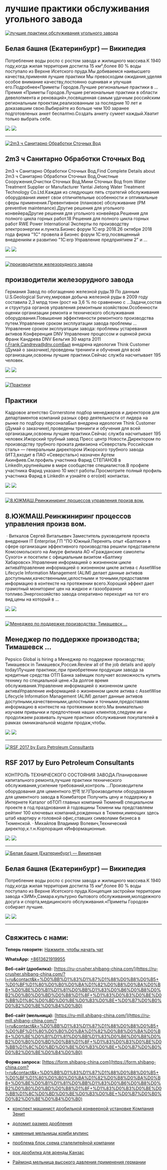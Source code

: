 # лучшие практики обслуживания угольного завода

<a href="https://swt.shibang-china.com/?l=ru&img&k=%D0%BB%D1%83%D1%87%D1%88%D0%B8%D0%B5+%D0%BF%D1%80%D0%B0%D0%BA%D1%82%D0%B8%D0%BA%D0%B8+%D0%BE%D0%B1%D1%81%D0%BB%D1%83%D0%B6%D0%B8%D0%B2%D0%B0%D0%BD%D0%B8%D1%8F+%D1%83%D0%B3%D0%BE%D0%BB%D1%8C%D0%BD%D0%BE%D0%B3%D0%BE+%D0%B7%D0%B0%D0%B2%D0%BE%D0%B4%D0%B0" target="_blank">![лучшие практики обслуживания угольного завода](http://static.shibang-china.com/all-800x300/296.jpg)</a>

## Белая башня (Екатеринбург) — Википедия
Потребление воды росло с ростом завода и жилищного массива.К 1940 году,когда жилая территория достигла 15 км&#178;,более 80 % воды поступало из Верхне Исетского пруда.Мы добиваемся наивысшего качества,применяя лучшие практики Мы превосходим ожидания,уделяя особое внимание качеству,постоянно оценивая и улучшая его.Подробнее&#171;Приметы Городов.Лучшие региональные практики в …Премия &#171;Приметы Городов.Лучшие региональные практики в области девелопмента и реноваций&#187;,посвященная самым удачным российским региональным проектам,реализованным за последние 10 лет и доказавшим свою.Выбирайте из больше чем 100 заранее подготовленых анкет беспалтно.Создать анкету сумеет каждый.Хватит только выбрать себе.


<a href="https://whatsapp.shibangsoft.com/WhatsApp.php" target="_blank" title="WhatsApp">![](http://static.shibang-china.com/icon/whatsapp.png)</a> <a href="https://swt.shibang-china.com/?l=ru&icon&k=%D0%BB%D1%83%D1%87%D1%88%D0%B8%D0%B5+%D0%BF%D1%80%D0%B0%D0%BA%D1%82%D0%B8%D0%BA%D0%B8+%D0%BE%D0%B1%D1%81%D0%BB%D1%83%D0%B6%D0%B8%D0%B2%D0%B0%D0%BD%D0%B8%D1%8F+%D1%83%D0%B3%D0%BE%D0%BB%D1%8C%D0%BD%D0%BE%D0%B3%D0%BE+%D0%B7%D0%B0%D0%B2%D0%BE%D0%B4%D0%B0" target="_blank">![](http://static.shibang-china.com/icon/chat-ru.png)</a>

---

<a href="https://swt.shibang-china.com/?l=ru&img&k=%D0%BB%D1%83%D1%87%D1%88%D0%B8%D0%B5+%D0%BF%D1%80%D0%B0%D0%BA%D1%82%D0%B8%D0%BA%D0%B8+%D0%BE%D0%B1%D1%81%D0%BB%D1%83%D0%B6%D0%B8%D0%B2%D0%B0%D0%BD%D0%B8%D1%8F+%D1%83%D0%B3%D0%BE%D0%BB%D1%8C%D0%BD%D0%BE%D0%B3%D0%BE+%D0%B7%D0%B0%D0%B2%D0%BE%D0%B4%D0%B0" target="_blank">![2m3 ч Санитарно Обработки Сточных Вод](http://static.shibang-china.com/all-800x300/1099.jpg)</a>

## 2m3 ч Санитарно Обработки Сточных Вод
2m3 ч Санитарно Обработки Сточных Вод,Find Complete Details about 2m3 ч Санитарно Обработки Сточных Вод,Очистные Сооружения,Очистки Сточных Вод,Мини Сточных Вод from Water Treatment Supplier or Manufacturer Yantai Jietong Water Treatment Technology Co.Ltd.Каждая из следующих пять стратегий обслуживания оборудования имеет свои отличительные особенности и оптимальные сферы применения.Превентивное (плановое) обслуживание (PM preventive maintenance).Другие решения для угольного конвейераДругие решения для угольного конвейера.Решения для полного цикла горных работ.18 Решения для полного цикла горных работ RWE Power International Эксперты по производству электроэнергии и.пункта.Бизнес форум 1С:erp 2018.26 октября 2018 года фирма &quot;1С&quot; провела й Бизнес форум 1С:erp,посвященный внедрениям и развитию &quot;1С:erp Управление предприятием 2&quot; и …


<a href="https://whatsapp.shibangsoft.com/WhatsApp.php" target="_blank" title="WhatsApp">![](http://static.shibang-china.com/icon/whatsapp.png)</a> <a href="https://swt.shibang-china.com/?l=ru&icon&k=%D0%BB%D1%83%D1%87%D1%88%D0%B8%D0%B5+%D0%BF%D1%80%D0%B0%D0%BA%D1%82%D0%B8%D0%BA%D0%B8+%D0%BE%D0%B1%D1%81%D0%BB%D1%83%D0%B6%D0%B8%D0%B2%D0%B0%D0%BD%D0%B8%D1%8F+%D1%83%D0%B3%D0%BE%D0%BB%D1%8C%D0%BD%D0%BE%D0%B3%D0%BE+%D0%B7%D0%B0%D0%B2%D0%BE%D0%B4%D0%B0" target="_blank">![](http://static.shibang-china.com/icon/chat-ru.png)</a>

---

<a href="https://swt.shibang-china.com/?l=ru&img&k=%D0%BB%D1%83%D1%87%D1%88%D0%B8%D0%B5+%D0%BF%D1%80%D0%B0%D0%BA%D1%82%D0%B8%D0%BA%D0%B8+%D0%BE%D0%B1%D1%81%D0%BB%D1%83%D0%B6%D0%B8%D0%B2%D0%B0%D0%BD%D0%B8%D1%8F+%D1%83%D0%B3%D0%BE%D0%BB%D1%8C%D0%BD%D0%BE%D0%B3%D0%BE+%D0%B7%D0%B0%D0%B2%D0%BE%D0%B4%D0%B0" target="_blank">![производители железорудного завода](http://static.shibang-china.com/all-800x300/505.jpg)</a>

## производители железорудного завода
Германия Завод по обогащению железной руды.19 По данным U.S.Geological Survey,мировая добыча железной руды в 2009 году составила 2,3 млрд тонн (рост на 3,6 % по сравнению с …Задачи,состав и структура органов управления ремонтным хозяйством.Особенности оценки организации ремонта и технического обслуживания оборудования.Повышение эффективности ремонтного производства путем.Управление сроком эксплуатации завода проблемы …Управление сроком эксплуатации завода: проблемы устаревания активов Конференция DNV Управление процессом и оценкой риска Франк Кандрева DNV Бельгия 30 марта 2011 г.Frank.Candreva@dnv.comБыл внедрена идеология Think Customer (Думай о заказчике),проведены тренинги и обучения для всей организации,освоены лучшие практики.Сейчас служба насчитывает 195 человек.


<a href="https://whatsapp.shibangsoft.com/WhatsApp.php" target="_blank" title="WhatsApp">![](http://static.shibang-china.com/icon/whatsapp.png)</a> <a href="https://swt.shibang-china.com/?l=ru&icon&k=%D0%BB%D1%83%D1%87%D1%88%D0%B8%D0%B5+%D0%BF%D1%80%D0%B0%D0%BA%D1%82%D0%B8%D0%BA%D0%B8+%D0%BE%D0%B1%D1%81%D0%BB%D1%83%D0%B6%D0%B8%D0%B2%D0%B0%D0%BD%D0%B8%D1%8F+%D1%83%D0%B3%D0%BE%D0%BB%D1%8C%D0%BD%D0%BE%D0%B3%D0%BE+%D0%B7%D0%B0%D0%B2%D0%BE%D0%B4%D0%B0" target="_blank">![](http://static.shibang-china.com/icon/chat-ru.png)</a>

---

<a href="https://swt.shibang-china.com/?l=ru&img&k=%D0%BB%D1%83%D1%87%D1%88%D0%B8%D0%B5+%D0%BF%D1%80%D0%B0%D0%BA%D1%82%D0%B8%D0%BA%D0%B8+%D0%BE%D0%B1%D1%81%D0%BB%D1%83%D0%B6%D0%B8%D0%B2%D0%B0%D0%BD%D0%B8%D1%8F+%D1%83%D0%B3%D0%BE%D0%BB%D1%8C%D0%BD%D0%BE%D0%B3%D0%BE+%D0%B7%D0%B0%D0%B2%D0%BE%D0%B4%D0%B0" target="_blank">![Практики](http://static.shibang-china.com/all-800x300/1412.jpg)</a>

## Практики
Кадровое агентство Cornerstone подбор менеджеров и директоров для департаментов компаний разных сфер деятельности от лидера на рынке по подбору персоналаБыл внедрена идеология Think Customer (Думай о заказчике),проведены тренинги и обучения для всей организации,освоены лучшие практики.Сейчас служба насчитывает 195 человек.Ижорский трубный завод Пресс центр Новости.Директором по производству трубного проката дивизиона &#171;Северсталь Российская сталь&#187; — генеральным директором Ижорского трубного завода (ИТЗ,входит в ПАО &#171;Северсталь&#187;) назначен Артем Акинфиев.См.профиль участника Фарид СТЕПАНОВ в LinkedIn,крупнейшем в мире сообществе специалистов.В профиле участника Фарид указано 10 мест работы.Просмотрите полный профиль участника Фарид в LinkedIn и узнайте о его(её) контактах.


<a href="https://whatsapp.shibangsoft.com/WhatsApp.php" target="_blank" title="WhatsApp">![](http://static.shibang-china.com/icon/whatsapp.png)</a> <a href="https://swt.shibang-china.com/?l=ru&icon&k=%D0%BB%D1%83%D1%87%D1%88%D0%B8%D0%B5+%D0%BF%D1%80%D0%B0%D0%BA%D1%82%D0%B8%D0%BA%D0%B8+%D0%BE%D0%B1%D1%81%D0%BB%D1%83%D0%B6%D0%B8%D0%B2%D0%B0%D0%BD%D0%B8%D1%8F+%D1%83%D0%B3%D0%BE%D0%BB%D1%8C%D0%BD%D0%BE%D0%B3%D0%BE+%D0%B7%D0%B0%D0%B2%D0%BE%D0%B4%D0%B0" target="_blank">![](http://static.shibang-china.com/icon/chat-ru.png)</a>

---

<a href="https://swt.shibang-china.com/?l=ru&img&k=%D0%BB%D1%83%D1%87%D1%88%D0%B8%D0%B5+%D0%BF%D1%80%D0%B0%D0%BA%D1%82%D0%B8%D0%BA%D0%B8+%D0%BE%D0%B1%D1%81%D0%BB%D1%83%D0%B6%D0%B8%D0%B2%D0%B0%D0%BD%D0%B8%D1%8F+%D1%83%D0%B3%D0%BE%D0%BB%D1%8C%D0%BD%D0%BE%D0%B3%D0%BE+%D0%B7%D0%B0%D0%B2%D0%BE%D0%B4%D0%B0" target="_blank">![8.ЮЖМАШ.Реинжиниринг процессов управления произв вом.](http://static.shibang-china.com/all-800x300/442.jpg)</a>

## 8.ЮЖМАШ.Реинжиниринг процессов управления произв вом.
&nbsp;&#0183;&#32;Виткалов Сергей Витальевич Заместитель руководителя проекта внедрения IT Enterprise,ГП &quot;ПО Южный.Перенять опыт &#171;Балтики&#187; в сфере организации эффективного производства решили представители Комсомольского на Амуре филиала АО &#171;Гражданские самолеты Сухого&#187; и посетили с официальным визитом &#171;Балтику Хабаровск&#187;.Управление информацией о жизненном цикле активаУправление информацией о жизненном цикле актива с AssetWise Lifecycle Information Management (ALIM) делает данные активов доступными,качественными,целостными и точными,предоставляя информацию в контексте на протяжении всего.Хороший эффект дает грамотный мониторинг цен на жидкое и газообразное топливо.Энергохозяйство завода оперативно переходит на тот его вид,цены на который в …


<a href="https://whatsapp.shibangsoft.com/WhatsApp.php" target="_blank" title="WhatsApp">![](http://static.shibang-china.com/icon/whatsapp.png)</a> <a href="https://swt.shibang-china.com/?l=ru&icon&k=%D0%BB%D1%83%D1%87%D1%88%D0%B8%D0%B5+%D0%BF%D1%80%D0%B0%D0%BA%D1%82%D0%B8%D0%BA%D0%B8+%D0%BE%D0%B1%D1%81%D0%BB%D1%83%D0%B6%D0%B8%D0%B2%D0%B0%D0%BD%D0%B8%D1%8F+%D1%83%D0%B3%D0%BE%D0%BB%D1%8C%D0%BD%D0%BE%D0%B3%D0%BE+%D0%B7%D0%B0%D0%B2%D0%BE%D0%B4%D0%B0" target="_blank">![](http://static.shibang-china.com/icon/chat-ru.png)</a>

---

<a href="https://swt.shibang-china.com/?l=ru&img&k=%D0%BB%D1%83%D1%87%D1%88%D0%B8%D0%B5+%D0%BF%D1%80%D0%B0%D0%BA%D1%82%D0%B8%D0%BA%D0%B8+%D0%BE%D0%B1%D1%81%D0%BB%D1%83%D0%B6%D0%B8%D0%B2%D0%B0%D0%BD%D0%B8%D1%8F+%D1%83%D0%B3%D0%BE%D0%BB%D1%8C%D0%BD%D0%BE%D0%B3%D0%BE+%D0%B7%D0%B0%D0%B2%D0%BE%D0%B4%D0%B0" target="_blank">![Менеджер по поддержке производства; Тимашевск …](http://static.shibang-china.com/all-800x300/321.jpg)</a>

## Менеджер по поддержке производства; Тимашевск …
Pepsico Global is hiring a Менеджер по поддержке производства; Тимашевск in Тимашевск,Россия.Review all of the job details and apply today!Лучшие практики;.при приобретении продукции завода за кредитные средства ОТП Банка заёмщик получает возможность купить технику по специальной цене.&#171;За долгое время обслуживания.Управление информацией о жизненном цикле активаУправление информацией о жизненном цикле актива с AssetWise Lifecycle Information Management (ALIM) делает данные активов доступными,качественными,целостными и точными,предоставляя информацию в контексте на протяжении всего.Мы внимательно изучаем привычки и предпочтения наших клиентов,следуем им и продолжаем развивать лучшие практики обслуживания покупателей в рамках омниканальной модели продаж,чтобы.


<a href="https://whatsapp.shibangsoft.com/WhatsApp.php" target="_blank" title="WhatsApp">![](http://static.shibang-china.com/icon/whatsapp.png)</a> <a href="https://swt.shibang-china.com/?l=ru&icon&k=%D0%BB%D1%83%D1%87%D1%88%D0%B8%D0%B5+%D0%BF%D1%80%D0%B0%D0%BA%D1%82%D0%B8%D0%BA%D0%B8+%D0%BE%D0%B1%D1%81%D0%BB%D1%83%D0%B6%D0%B8%D0%B2%D0%B0%D0%BD%D0%B8%D1%8F+%D1%83%D0%B3%D0%BE%D0%BB%D1%8C%D0%BD%D0%BE%D0%B3%D0%BE+%D0%B7%D0%B0%D0%B2%D0%BE%D0%B4%D0%B0" target="_blank">![](http://static.shibang-china.com/icon/chat-ru.png)</a>

---

<a href="https://swt.shibang-china.com/?l=ru&img&k=%D0%BB%D1%83%D1%87%D1%88%D0%B8%D0%B5+%D0%BF%D1%80%D0%B0%D0%BA%D1%82%D0%B8%D0%BA%D0%B8+%D0%BE%D0%B1%D1%81%D0%BB%D1%83%D0%B6%D0%B8%D0%B2%D0%B0%D0%BD%D0%B8%D1%8F+%D1%83%D0%B3%D0%BE%D0%BB%D1%8C%D0%BD%D0%BE%D0%B3%D0%BE+%D0%B7%D0%B0%D0%B2%D0%BE%D0%B4%D0%B0" target="_blank">![RSF 2017 by Euro Petroleum Consultants](http://static.shibang-china.com/all-800x300/523.jpg)</a>

## RSF 2017 by Euro Petroleum Consultants
КОНТРОЛЬ ТЕХНИЧЕСКОГО СОСТОЯНИЯ ЗАВОДА.Планирование капитального ремонта,лучшие практики технического обслуживания,усиление требований,контроль …Производители оборудования для цементного.번역 보기Производители оборудования для цементного завода в Коимбаторе Получить цену и поддержку в Интернете Каталог обТОП главных компаний ТюмениВ специальном проекте в год празднования й годовщины Тюмени мы представляем рейтинг 100 ключевых компаний,рожденных в Тюмени,имеющих здесь штаб квартиру и головной офис,ставших символами бизнеса в Тюменской.&nbsp;&#0183;&#32;Михайлов Владимир Волевич,Технический директор,к.т.н.Корпорация &#171;Информационные.


<a href="https://whatsapp.shibangsoft.com/WhatsApp.php" target="_blank" title="WhatsApp">![](http://static.shibang-china.com/icon/whatsapp.png)</a> <a href="https://swt.shibang-china.com/?l=ru&icon&k=%D0%BB%D1%83%D1%87%D1%88%D0%B8%D0%B5+%D0%BF%D1%80%D0%B0%D0%BA%D1%82%D0%B8%D0%BA%D0%B8+%D0%BE%D0%B1%D1%81%D0%BB%D1%83%D0%B6%D0%B8%D0%B2%D0%B0%D0%BD%D0%B8%D1%8F+%D1%83%D0%B3%D0%BE%D0%BB%D1%8C%D0%BD%D0%BE%D0%B3%D0%BE+%D0%B7%D0%B0%D0%B2%D0%BE%D0%B4%D0%B0" target="_blank">![](http://static.shibang-china.com/icon/chat-ru.png)</a>

---

<a href="https://swt.shibang-china.com/?l=ru&img&k=%D0%BB%D1%83%D1%87%D1%88%D0%B8%D0%B5+%D0%BF%D1%80%D0%B0%D0%BA%D1%82%D0%B8%D0%BA%D0%B8+%D0%BE%D0%B1%D1%81%D0%BB%D1%83%D0%B6%D0%B8%D0%B2%D0%B0%D0%BD%D0%B8%D1%8F+%D1%83%D0%B3%D0%BE%D0%BB%D1%8C%D0%BD%D0%BE%D0%B3%D0%BE+%D0%B7%D0%B0%D0%B2%D0%BE%D0%B4%D0%B0" target="_blank">![Белая башня (Екатеринбург) — Википедия](http://static.shibang-china.com/all-800x300/319.jpg)</a>

## Белая башня (Екатеринбург) — Википедия
Потребление воды росло с ростом завода и жилищного массива.К 1940 году,когда жилая территория достигла 15 км&#178;,более 80 % воды поступало из Верхне Исетского пруда.Концепция застройки территории завода &#171;ЗИМ&#187;,Самара.культурно бытового обслуживания,молодежного досуга и спорта,медицинского обслуживания.&#171;Приметы Городов&#187; собирает лучшие.

<a href="https://whatsapp.shibangsoft.com/WhatsApp.php" target="_blank" title="WhatsApp">![](http://static.shibang-china.com/icon/whatsapp.png)</a> <a href="https://swt.shibang-china.com/?l=ru&icon&k=%D0%BB%D1%83%D1%87%D1%88%D0%B8%D0%B5+%D0%BF%D1%80%D0%B0%D0%BA%D1%82%D0%B8%D0%BA%D0%B8+%D0%BE%D0%B1%D1%81%D0%BB%D1%83%D0%B6%D0%B8%D0%B2%D0%B0%D0%BD%D0%B8%D1%8F+%D1%83%D0%B3%D0%BE%D0%BB%D1%8C%D0%BD%D0%BE%D0%B3%D0%BE+%D0%B7%D0%B0%D0%B2%D0%BE%D0%B4%D0%B0" target="_blank">![](http://static.shibang-china.com/icon/chat-ru.png)</a>

---
## Свяжитесь с нами:

**Теперь говорите:** [Нажмите, чтобы начать чат](https://swt.shibang-china.com?l=ru&contact&k=%D0%BB%D1%83%D1%87%D1%88%D0%B8%D0%B5+%D0%BF%D1%80%D0%B0%D0%BA%D1%82%D0%B8%D0%BA%D0%B8+%D0%BE%D0%B1%D1%81%D0%BB%D1%83%D0%B6%D0%B8%D0%B2%D0%B0%D0%BD%D0%B8%D1%8F+%D1%83%D0%B3%D0%BE%D0%BB%D1%8C%D0%BD%D0%BE%D0%B3%D0%BE+%D0%B7%D0%B0%D0%B2%D0%BE%D0%B4%D0%B0)

**WhatsApp:**  [+8613621919955](https://whatsapp.shibangsoft.com/WhatsApp.php)

**Веб-сайт (дробилка):** [https://ru-crusher.shibang-china.com/](https://ru-crusher.shibang-china.com/?l=ru&contact&k=%D0%BB%D1%83%D1%87%D1%88%D0%B8%D0%B5+%D0%BF%D1%80%D0%B0%D0%BA%D1%82%D0%B8%D0%BA%D0%B8+%D0%BE%D0%B1%D1%81%D0%BB%D1%83%D0%B6%D0%B8%D0%B2%D0%B0%D0%BD%D0%B8%D1%8F+%D1%83%D0%B3%D0%BE%D0%BB%D1%8C%D0%BD%D0%BE%D0%B3%D0%BE+%D0%B7%D0%B0%D0%B2%D0%BE%D0%B4%D0%B0)

**Веб-сайт (мельница):** [https://ru-mill.shibang-china.com/](https://ru-mill.shibang-china.com/?l=ru&contact&k=%D0%BB%D1%83%D1%87%D1%88%D0%B8%D0%B5+%D0%BF%D1%80%D0%B0%D0%BA%D1%82%D0%B8%D0%BA%D0%B8+%D0%BE%D0%B1%D1%81%D0%BB%D1%83%D0%B6%D0%B8%D0%B2%D0%B0%D0%BD%D0%B8%D1%8F+%D1%83%D0%B3%D0%BE%D0%BB%D1%8C%D0%BD%D0%BE%D0%B3%D0%BE+%D0%B7%D0%B0%D0%B2%D0%BE%D0%B4%D0%B0)

**Форма запроса:** [https://form.shibang-china.com](https://form.shibang-china.com?l=ru&contact&k=%D0%BB%D1%83%D1%87%D1%88%D0%B8%D0%B5+%D0%BF%D1%80%D0%B0%D0%BA%D1%82%D0%B8%D0%BA%D0%B8+%D0%BE%D0%B1%D1%81%D0%BB%D1%83%D0%B6%D0%B8%D0%B2%D0%B0%D0%BD%D0%B8%D1%8F+%D1%83%D0%B3%D0%BE%D0%BB%D1%8C%D0%BD%D0%BE%D0%B3%D0%BE+%D0%B7%D0%B0%D0%B2%D0%BE%D0%B4%D0%B0)

* [конспект машинист дробильной конвеерной установке Компания Зенит](../110/%D0%BA%D0%BE%D0%BD%D1%81%D0%BF%D0%B5%D0%BA%D1%82%20%D0%BC%D0%B0%D1%88%D0%B8%D0%BD%D0%B8%D1%81%D1%82%20%D0%B4%D1%80%D0%BE%D0%B1%D0%B8%D0%BB%D1%8C%D0%BD%D0%BE%D0%B9%20%D0%BA%D0%BE%D0%BD%D0%B2%D0%B5%D0%B5%D1%80%D0%BD%D0%BE%D0%B9%20%D1%83%D1%81%D1%82%D0%B0%D0%BD%D0%BE%D0%B2%D0%BA%D0%B5%20%D0%9A%D0%BE%D0%BC%D0%BF%D0%B0%D0%BD%D0%B8%D1%8F%20%D0%97%D0%B5%D0%BD%D0%B8%D1%82.md)

* [доломит размер дробления](../110/%D0%B4%D0%BE%D0%BB%D0%BE%D0%BC%D0%B8%D1%82%20%D1%80%D0%B0%D0%B7%D0%BC%D0%B5%D1%80%20%D0%B4%D1%80%D0%BE%D0%B1%D0%BB%D0%B5%D0%BD%D0%B8%D1%8F.md)

* [каменные мельницы комби мулинс](../116/%D0%BA%D0%B0%D0%BC%D0%B5%D0%BD%D0%BD%D1%8B%D0%B5%20%D0%BC%D0%B5%D0%BB%D1%8C%D0%BD%D0%B8%D1%86%D1%8B%20%D0%BA%D0%BE%D0%BC%D0%B1%D0%B8%20%D0%BC%D1%83%D0%BB%D0%B8%D0%BD%D1%81.md)

* [проблема блок схема сталелитейной компании](../115/%D0%BF%D1%80%D0%BE%D0%B1%D0%BB%D0%B5%D0%BC%D0%B0%20%D0%B1%D0%BB%D0%BE%D0%BA%20%D1%81%D1%85%D0%B5%D0%BC%D0%B0%20%D1%81%D1%82%D0%B0%D0%BB%D0%B5%D0%BB%D0%B8%D1%82%D0%B5%D0%B9%D0%BD%D0%BE%D0%B9%20%D0%BA%D0%BE%D0%BC%D0%BF%D0%B0%D0%BD%D0%B8%D0%B8.md)

* [рок дробилка для аренды Канзас](../115/%D1%80%D0%BE%D0%BA%20%D0%B4%D1%80%D0%BE%D0%B1%D0%B8%D0%BB%D0%BA%D0%B0%20%D0%B4%D0%BB%D1%8F%20%D0%B0%D1%80%D0%B5%D0%BD%D0%B4%D1%8B%20%D0%9A%D0%B0%D0%BD%D0%B7%D0%B0%D1%81.md)

* [Раймонд мельница высокого давления применения германии](../120/%D0%A0%D0%B0%D0%B9%D0%BC%D0%BE%D0%BD%D0%B4%20%D0%BC%D0%B5%D0%BB%D1%8C%D0%BD%D0%B8%D1%86%D0%B0%20%D0%B2%D1%8B%D1%81%D0%BE%D0%BA%D0%BE%D0%B3%D0%BE%20%D0%B4%D0%B0%D0%B2%D0%BB%D0%B5%D0%BD%D0%B8%D1%8F%20%D0%BF%D1%80%D0%B8%D0%BC%D0%B5%D0%BD%D0%B5%D0%BD%D0%B8%D1%8F%20%D0%B3%D0%B5%D1%80%D0%BC%D0%B0%D0%BD%D0%B8%D0%B8.md)